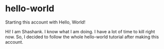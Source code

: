 # hello-world
Starting this account with Hello, World! 

Hi!
I am Shashank. 
I know what I am doing.
I have a lot of time to kill right now.
So, I decided to follow the whole hello-world tutorial after making this account.
